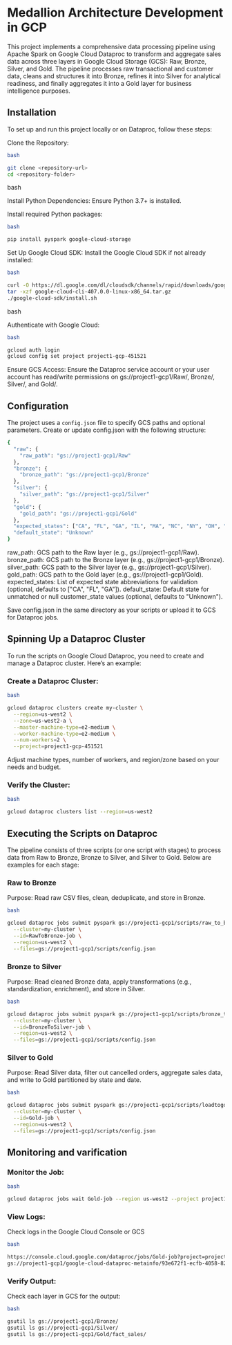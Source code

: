 
# Medallion Architecture Development in GCP

This project implements a comprehensive data processing pipeline using Apache Spark on Google Cloud Dataproc to transform and aggregate sales data across three layers in Google Cloud Storage (GCS): Raw, Bronze, Silver, and Gold. The pipeline processes raw transactional and customer data, cleans and structures it into Bronze, refines it into Silver for analytical readiness, and finally aggregates it into a Gold layer for business intelligence purposes.


## Installation

To set up and run this project locally or on Dataproc, follow these steps:

Clone the Repository:

```bash
bash

git clone <repository-url>
cd <repository-folder>
```
bash

Install Python Dependencies:
 Ensure Python 3.7+ is installed.

Install required Python packages:
```bash
bash

pip install pyspark google-cloud-storage
```
Set Up Google Cloud SDK:
 Install the Google Cloud SDK if not already installed:

```bash
bash

curl -O https://dl.google.com/dl/cloudsdk/channels/rapid/downloads/google-cloud-cli-407.0.0-linux-x86_64.tar.gz
tar -xzf google-cloud-cli-407.0.0-linux-x86_64.tar.gz
./google-cloud-sdk/install.sh
```
bash

Authenticate with Google Cloud:

```bash
bash

gcloud auth login
gcloud config set project project1-gcp-451521
```
Ensure GCS Access:
 Ensure the Dataproc service account or your user account has read/write permissions on gs://project1-gcp1/Raw/, Bronze/, Silver/, and Gold/.

## Configuration

The project uses a `config.json` file to specify GCS paths and optional parameters. Create or update config.json with the following structure:

```bash
{
  "raw": {
    "raw_path": "gs://project1-gcp1/Raw"
  },
  "bronze": {
    "bronze_path": "gs://project1-gcp1/Bronze"
  },
  "silver": {
    "silver_path": "gs://project1-gcp1/Silver"
  },
  "gold": {
    "gold_path": "gs://project1-gcp1/Gold"
  },
  "expected_states": ["CA", "FL", "GA", "IL", "MA", "NC", "NY", "OH", "TX", "WA"],
  "default_state": "Unknown"
}
```
  raw_path: GCS path to the Raw layer (e.g., gs://project1-gcp1/Raw).
  bronze_path: GCS path to the Bronze layer (e.g., gs://project1-gcp1/Bronze).
  silver_path: GCS path to the Silver layer (e.g., gs://project1-gcp1/Silver).
  gold_path: GCS path to the Gold layer (e.g., gs://project1-gcp1/Gold).
  expected_states: List of expected state abbreviations for validation (optional, defaults to ["CA", "FL", "GA"]).
  default_state: Default state for unmatched or null customer_state values (optional, defaults to "Unknown").

Save config.json in the same directory as your scripts or upload it to GCS for Dataproc jobs.

## Spinning Up a Dataproc Cluster
To run the scripts on Google Cloud Dataproc, you need to create and manage a Dataproc cluster. 
Here’s an example:

### Create a Dataproc Cluster:

```bash
bash

gcloud dataproc clusters create my-cluster \
  --region=us-west2 \
  --zone=us-west2-a \
  --master-machine-type=e2-medium \
  --worker-machine-type=e2-medium \
  --num-workers=2 \
  --project=project1-gcp-451521

```
Adjust machine types, number of workers, and region/zone based on your needs and budget.

### Verify the Cluster:

```bash
bash

gcloud dataproc clusters list --region=us-west2
```


## Executing the Scripts on Dataproc

The pipeline consists of three scripts (or one script with stages) to process data from Raw to Bronze, Bronze to Silver, and Silver to Gold. Below are examples for each stage:

### Raw to Bronze

Purpose: Read raw CSV files, clean, deduplicate, and store in Bronze.

```bash
bash

gcloud dataproc jobs submit pyspark gs://project1-gcp1/scripts/raw_to_bronze.py \
  --cluster=my-cluster \
  --id=RawToBronze-job \
  --region=us-west2 \
  --files=gs://project1-gcp1/scripts/config.json
```

### Bronze to Silver

Purpose: Read cleaned Bronze data, apply transformations (e.g., standardization, enrichment), and store in Silver.

```bash
bash

gcloud dataproc jobs submit pyspark gs://project1-gcp1/scripts/bronze_to_silver.py \
  --cluster=my-cluster \
  --id=BronzeToSilver-job \
  --region=us-west2 \
  --files=gs://project1-gcp1/scripts/config.json
```

### Silver to Gold

Purpose: Read Silver data, filter out cancelled orders, aggregate sales data, and write to Gold partitioned by state and date.

```bash
bash

gcloud dataproc jobs submit pyspark gs://project1-gcp1/scripts/loadtogold.py \
  --cluster=my-cluster \
  --id=Gold-job \
  --region=us-west2 \
  --files=gs://project1-gcp1/scripts/config.json
```

## Monitoring and varification

### Monitor the Job:

```bash
bash

gcloud dataproc jobs wait Gold-job --region us-west2 --project project1-gcp-451521
```
### View Logs:

Check logs in the Google Cloud Console or GCS

```bash
bash

https://console.cloud.google.com/dataproc/jobs/Gold-job?project=project1-gcp-451521®ion=us-west2
gs://project1-gcp1/google-cloud-dataproc-metainfo/93e672f1-ecfb-4058-8226-8dda5c4865e6/jobs/Gold-job/driveroutput.*
```
### Verify Output:

Check each layer in GCS for the output:

```bash
bash

gsutil ls gs://project1-gcp1/Bronze/
gsutil ls gs://project1-gcp1/Silver/
gsutil ls gs://project1-gcp1/Gold/fact_sales/
```
